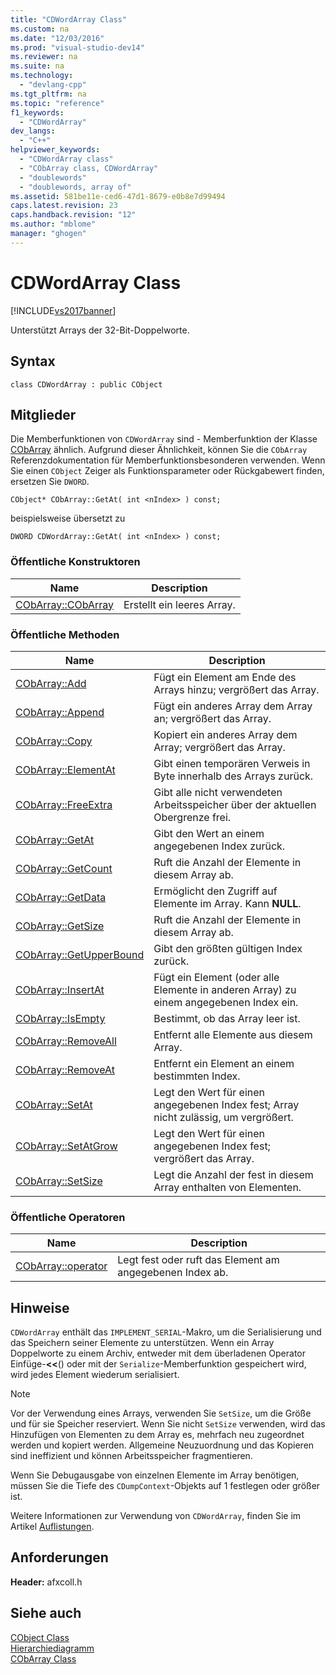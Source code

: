 ```yaml
---
title: "CDWordArray Class"
ms.custom: na
ms.date: "12/03/2016"
ms.prod: "visual-studio-dev14"
ms.reviewer: na
ms.suite: na
ms.technology: 
  - "devlang-cpp"
ms.tgt_pltfrm: na
ms.topic: "reference"
f1_keywords: 
  - "CDWordArray"
dev_langs: 
  - "C++"
helpviewer_keywords: 
  - "CDWordArray class"
  - "CObArray class, CDWordArray"
  - "doublewords"
  - "doublewords, array of"
ms.assetid: 581be11e-ced6-47d1-8679-e0b8e7d99494
caps.latest.revision: 23
caps.handback.revision: "12"
ms.author: "mblome"
manager: "ghogen"
---
```

# CDWordArray Class
[!INCLUDE[vs2017banner](../../assembler/inline/includes/vs2017banner.md)]

Unterstützt Arrays der 32\-Bit\-Doppelworte.  
  
## Syntax  
  
```  
class CDWordArray : public CObject  
```  
  
## Mitglieder  
 Die Memberfunktionen von `CDWordArray` sind \- Memberfunktion der Klasse [CObArray](../../mfc/reference/cobarray-class.md) ähnlich.  Aufgrund dieser Ähnlichkeit, können Sie die `CObArray` Referenzdokumentation für Memberfunktionsbesonderen verwenden.  Wenn Sie einen `CObject` Zeiger als Funktionsparameter oder Rückgabewert finden, ersetzen Sie `DWORD`.  
  
 `CObject* CObArray::GetAt( int <nIndex> ) const;`  
  
 beispielsweise übersetzt zu  
  
 `DWORD CDWordArray::GetAt( int <nIndex> ) const;`  
  
### Öffentliche Konstruktoren  
  
|Name|Description|  
|----------|-----------------|  
|[CObArray::CObArray](../Topic/CObArray::CObArray.md)|Erstellt ein leeres Array.|  
  
### Öffentliche Methoden  
  
|Name|Description|  
|----------|-----------------|  
|[CObArray::Add](../Topic/CObArray::Add.md)|Fügt ein Element am Ende des Arrays hinzu; vergrößert das Array.|  
|[CObArray::Append](../Topic/CObArray::Append.md)|Fügt ein anderes Array dem Array an; vergrößert das Array.|  
|[CObArray::Copy](../Topic/CObArray::Copy.md)|Kopiert ein anderes Array dem Array; vergrößert das Array.|  
|[CObArray::ElementAt](../Topic/CObArray::ElementAt.md)|Gibt einen temporären Verweis in Byte innerhalb des Arrays zurück.|  
|[CObArray::FreeExtra](../Topic/CObArray::FreeExtra.md)|Gibt alle nicht verwendeten Arbeitsspeicher über der aktuellen Obergrenze frei.|  
|[CObArray::GetAt](../Topic/CObArray::GetAt.md)|Gibt den Wert an einem angegebenen Index zurück.|  
|[CObArray::GetCount](../Topic/CObArray::GetCount.md)|Ruft die Anzahl der Elemente in diesem Array ab.|  
|[CObArray::GetData](../Topic/CObArray::GetData.md)|Ermöglicht den Zugriff auf Elemente im Array.  Kann **NULL**.|  
|[CObArray::GetSize](../Topic/CObArray::GetSize.md)|Ruft die Anzahl der Elemente in diesem Array ab.|  
|[CObArray::GetUpperBound](../Topic/CObArray::GetUpperBound.md)|Gibt den größten gültigen Index zurück.|  
|[CObArray::InsertAt](../Topic/CObArray::InsertAt.md)|Fügt ein Element \(oder alle Elemente in anderen Array\) zu einem angegebenen Index ein.|  
|[CObArray::IsEmpty](../Topic/CObArray::IsEmpty.md)|Bestimmt, ob das Array leer ist.|  
|[CObArray::RemoveAll](../Topic/CObArray::RemoveAll.md)|Entfernt alle Elemente aus diesem Array.|  
|[CObArray::RemoveAt](../Topic/CObArray::RemoveAt.md)|Entfernt ein Element an einem bestimmten Index.|  
|[CObArray::SetAt](../Topic/CObArray::SetAt.md)|Legt den Wert für einen angegebenen Index fest; Array nicht zulässig, um vergrößert.|  
|[CObArray::SetAtGrow](../Topic/CObArray::SetAtGrow.md)|Legt den Wert für einen angegebenen Index fest; vergrößert das Array.|  
|[CObArray::SetSize](../Topic/CObArray::SetSize.md)|Legt die Anzahl der fest in diesem Array enthalten von Elementen.|  
  
### Öffentliche Operatoren  
  
|Name|Description|  
|----------|-----------------|  
|[CObArray::operator](../Topic/CObArray::operator.md)|Legt fest oder ruft das Element am angegebenen Index ab.|  
  
## Hinweise  
 `CDWordArray` enthält das `IMPLEMENT_SERIAL`\-Makro, um die Serialisierung und das Speichern seiner Elemente zu unterstützen.  Wenn ein Array Doppelworte zu einem Archiv, entweder mit dem überladenen Operator Einfüge\-**\<\<**\(\) oder mit der `Serialize`\-Memberfunktion gespeichert wird, wird jedes Element wiederum serialisiert.  
  
> [!NOTE]
>  Vor der Verwendung eines Arrays, verwenden Sie `SetSize`, um die Größe und für sie Speicher reserviert.  Wenn Sie nicht `SetSize` verwenden, wird das Hinzufügen von Elementen zu dem Array es, mehrfach neu zugeordnet werden und kopiert werden.  Allgemeine Neuzuordnung und das Kopieren sind ineffizient und können Arbeitsspeicher fragmentieren.  
  
 Wenn Sie Debugausgabe von einzelnen Elemente im Array benötigen, müssen Sie die Tiefe des `CDumpContext`\-Objekts auf 1 festlegen oder größer ist.  
  
 Weitere Informationen zur Verwendung von `CDWordArray`, finden Sie im Artikel [Auflistungen](../../mfc/collections.md).  
  
## Anforderungen  
 **Header:**  afxcoll.h  
  
## Siehe auch  
 [CObject Class](../../mfc/reference/cobject-class.md)   
 [Hierarchiediagramm](../../mfc/hierarchy-chart.md)   
 [CObArray Class](../../mfc/reference/cobarray-class.md)